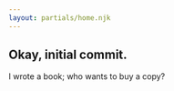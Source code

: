 ```yaml
---
layout: partials/home.njk
---
```


## Okay, initial commit.

I wrote a book; who wants to buy a copy?